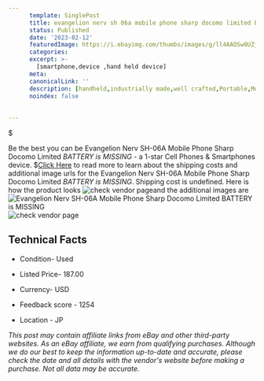 ```yaml
---
      template: SinglePost
      title: evangelion nerv sh 06a mobile phone sharp docomo limited battery is missing 
      status: Published
      date: '2023-02-12'
      featuredImage: https://i.ebayimg.com/thumbs/images/g/ll4AAOSw0UZj6GAy/s-l225.jpg
      categories: 
      excerpt: >-
        [smartphone,device ,hand held device]
      meta:
      canonicalLink: ''
      description: [handheld,industrially made,well crafted,Portable,Mobile,Compact,Convenient,Lightweight,Maneuverable,Man-portable,Miniature,Carriable,Hand-held,Light,Holdable,Transportable,Mobile device,Pocket-sized,On-the-go,Wireless,Cordless,Compact size,Convenient size, smartphone,device ,hand held device]
      noindex: false
      
        
---
```

$

Be the best you can be Evangelion Nerv SH-06A Mobile Phone Sharp Docomo Limited *BATTERY is MISSING* - a 1-star Cell Phones & Smartphones device.
$[Click Here](https://www.ebay.com/itm/314391023873?hash=item49332a5101%3Ag%3All4AAOSw0UZj6GAy&mkevt=1&mkcid=1&mkrid=711-53200-19255-0&campid=%253CePNCampaignId%253E&customid=%253CreferenceId%253E&toolid=10049) to read more to learn about the shipping costs and additional image urls for the Evangelion Nerv SH-06A Mobile Phone Sharp Docomo Limited *BATTERY is MISSING*. Shipping cost is undefined. Here is how the product looks ![check vendor page](https://i.ebayimg.com/thumbs/images/g/ll4AAOSw0UZj6GAy/s-l225.jpg)and the additional images are![Evangelion Nerv SH-06A Mobile Phone Sharp Docomo Limited *BATTERY is MISSING*](https://i.ebayimg.com/images/g/ll4AAOSw0UZj6GAy/s-l1600.jpg)![check vendor page](https://origin-galleryplus.ebayimg.com/ws/web/314391023873_2_0_1/225x225.jpg,https://origin-galleryplus.ebayimg.com/ws/web/314391023873_3_0_1/225x225.jpg,https://origin-galleryplus.ebayimg.com/ws/web/314391023873_4_0_1/225x225.jpg,https://origin-galleryplus.ebayimg.com/ws/web/314391023873_5_0_1/225x225.jpg,https://origin-galleryplus.ebayimg.com/ws/web/314391023873_6_0_1/225x225.jpg,https://origin-galleryplus.ebayimg.com/ws/web/314391023873_7_0_1/225x225.jpg,https://origin-galleryplus.ebayimg.com/ws/web/314391023873_8_0_1/225x225.jpg)



 ## Technical Facts 



     
      

 - Condition- Used 


      

 - Listed Price- 187.00 


      

 - Currency- USD 


      

 - Feedback score - 1254 


      

 - Location - JP 


      
      

 *_This post may contain affiliate links from eBay and other third-party websites. As an eBay affiliate, we earn from qualifying purchases. Although we do our best to keep the information up-to-date and accurate, please check the date and all details with the vendor's website before making a purchase. Not all data may be accurate._*






